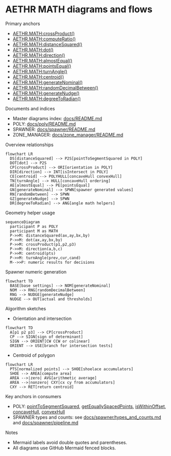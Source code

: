 # AETHR MATH diagrams and flows

Primary anchors
- [AETHR.MATH:crossProduct()](dev/MATH_.lua:29)
- [AETHR.MATH:computeRatio()](dev/MATH_.lua:44)
- [AETHR.MATH:distanceSquared()](dev/MATH_.lua:59)
- [AETHR.MATH:dot()](dev/MATH_.lua:76)
- [AETHR.MATH:direction()](dev/MATH_.lua:96)
- [AETHR.MATH:almostEqual()](dev/MATH_.lua:119)
- [AETHR.MATH:pointsEqual()](dev/MATH_.lua:130)
- [AETHR.MATH:turnAngle()](dev/MATH_.lua:143)
- [AETHR.MATH:centroid()](dev/MATH_.lua:157)
- [AETHR.MATH:generateNominal()](dev/MATH_.lua:182)
- [AETHR.MATH:randomDecimalBetween()](dev/MATH_.lua:215)
- [AETHR.MATH:generateNudge()](dev/MATH_.lua:234)
- [AETHR.MATH:degreeToRadian()](dev/MATH_.lua:253)

Documents and indices
- Master diagrams index: [docs/README.md](../README.md)
- POLY: [docs/poly/README.md](../poly/README.md)
- SPAWNER: [docs/spawner/README.md](../spawner/README.md)
- ZONE_MANAGER: [docs/zone_manager/README.md](../zone_manager/README.md)

Overview relationships

```mermaid
flowchart LR
  DS[distanceSquared] --> P2S[pointToSegmentSquared in POLY]
  DOT[dot] --> P2S
  CP[crossProduct] --> ORI[orientation in POLY]
  DIR[direction] --> INT[isIntersect in POLY]
  CE[centroid] --> POLYHULL[concaveHull convexHull]
  TN[turnAngle] --> HULL[concaveHull ordering]
  AE[almostEqual] --> PE[pointsEqual]
  GN[generateNominal] --> SPWN[spawner generated values]
  RN[randomBetween] --> SPWN
  GZ[generateNudge] --> SPWN
  DR[degreeToRadian] --> ANG[angle math helpers]
```

Geometry helper usage

```mermaid
sequenceDiagram
  participant P as POLY
  participant M as MATH
  P->>M: distanceSquared(ax,ay,bx,by)
  P->>M: dot(ax,ay,bx,by)
  P->>M: crossProduct(p1,p2,p3)
  P->>M: direction(a,b,c)
  P->>M: centroid(pts)
  P->>M: turnAngle(prev,cur,cand)
  M-->>P: numeric results for decisions
```

Spawner numeric generation

```mermaid
flowchart TD
  BASE[base settings] --> NOM[generateNominal]
  NOM --> RNG[randomDecimalBetween]
  RNG --> NUDGE[generateNudge]
  NUDGE --> OUT[actual and thresholds]
```

Algorithm sketches

- Orientation and intersection

```mermaid
flowchart TD
  A[p1 p2 p3] --> CP[crossProduct]
  CP --> SIGN[sign of determinant]
  SIGN --> ORIENT[CW CCW or colinear]
  ORIENT --> USE[branch for intersection tests]
```

- Centroid of polygon

```mermaid
flowchart LR
  PTS[normalized points] --> SHOE[shoelace accumulators]
  SHOE --> AREA[compute area]
  AREA -->|zero| AVG[arithmetic average]
  AREA -->|nonzero| CXY[cx cy from accumulators]
  CXY --> RET[return centroid]
```

Key anchors in consumers
- POLY: [pointToSegmentSquared](dev/POLY.lua:1149), [getEquallySpacedPoints](dev/POLY.lua:1074), [isWithinOffset](dev/POLY.lua:1107), [concaveHull](dev/POLY.lua:1309), [convexHull](dev/POLY.lua:1461)
- SPAWNER types and counts: see [docs/spawner/types_and_counts.md](../spawner/types_and_counts.md) and [docs/spawner/pipeline.md](../spawner/pipeline.md)

Notes
- Mermaid labels avoid double quotes and parentheses.
- All diagrams use GitHub Mermaid fenced blocks.